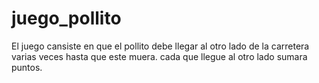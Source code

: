 # juego_pollito

El juego cansiste en que el pollito debe llegar al otro lado de la carretera varias veces hasta que este muera. cada que llegue al otro lado sumara puntos.